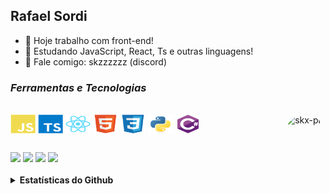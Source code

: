 ## Rafael Sordi

- 🔭 Hoje trabalho com front-end!
- 🌱 Estudando JavaScript, React, Ts e outras linguagens!
- 💬 Fale comigo: skzzzzzz (discord)


### <em>Ferramentas e Tecnologias</em>

<div style="display: inline_block"><br>
  <img align="center" alt="skx-Js" height="30" width="40" src="https://raw.githubusercontent.com/devicons/devicon/master/icons/javascript/javascript-plain.svg">
  <img align="center" alt="skx-Ts" height="30" width="40" src="https://raw.githubusercontent.com/devicons/devicon/master/icons/typescript/typescript-plain.svg">
  <img align="center" alt="skx-React" height="30" width="40" src="https://raw.githubusercontent.com/devicons/devicon/master/icons/react/react-original.svg">
  <img align="center" alt="skx-HTML" height="30" width="40" src="https://raw.githubusercontent.com/devicons/devicon/master/icons/html5/html5-original.svg">
  <img align="center" alt="skx-CSS" height="30" width="40" src="https://raw.githubusercontent.com/devicons/devicon/master/icons/css3/css3-original.svg">
  <img align="center" alt="skx-Python" height="30" width="40" src="https://raw.githubusercontent.com/devicons/devicon/master/icons/python/python-original.svg">
  <img align="center" alt="skx-Csharp" height="30" width="40" src="https://raw.githubusercontent.com/devicons/devicon/master/icons/csharp/csharp-original.svg">
  <img align="right" alt="skx-pic" height="150" style="border-radius:50px;" src="https://cdn.discordapp.com/attachments/838827148143493150/1123651035731337349/Code_typing-bro.png">
</div>
  
  
  ##
 
<div> 
  <a href="https://instagram.com/sordii___" target="_blank"><img src="https://img.shields.io/badge/-Instagram-%23E4405F?style=for-the-badge&logo=instagram&logoColor=white" target="_blank"></a>
 	<a href="https://www.twitch.tv/skzzfpss" target="_blank"><img src="https://img.shields.io/badge/Twitch-9146FF?style=for-the-badge&logo=twitch&logoColor=white" target="_blank"></a>
 <a href="https://discord.gg/eEFPcXdcxR" target="_blank"><img src="https://img.shields.io/badge/Discord-7289DA?style=for-the-badge&logo=discord&logoColor=white" target="_blank"></a> 
  <a href = "mailto:joezinhoooo@gmail.com"><img src="https://img.shields.io/badge/-Gmail-%23333?style=for-the-badge&logo=gmail&logoColor=white" target="_blank"></a>
  
</div><br>

<details hide>
  <summary><b>Estatísticas do Github</b></summary>
  <br/>
  <div align="left"> 
     <a href="https://github.com/sordix">
      <img width="450px" align="left" src="https://github-readme-stats.vercel.app/api?username=sordix&show_icons=true&theme=midnight-purple&include_all_commits=true&count_private=true"/>
    </a>
    <a href="https://github.com/sordix">
      <img width="350px" align="left" src="https://github-readme-stats.vercel.app/api/top-langs/?username=sordix&layout=compact&langs_count=7&theme=midnight-purple">
    </a>  
</div>
<br/>
</details>
